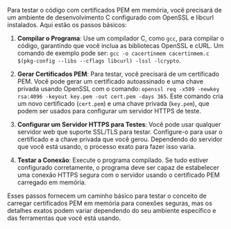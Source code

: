 Para testar o código com certificados PEM em memória, você
precisará de um ambiente de desenvolvimento C configurado com
OpenSSL e libcurl instalados. Aqui estão os passos básicos:

1. **Compilar o Programa**: Use um compilador C, como `gcc`,
   para compilar o código, garantindo que você inclua as
   bibliotecas OpenSSL e cURL. Um comando de exemplo pode ser:
   `gcc -o cacertinmem cacertinmem.c $(pkg-config --libs --cflags
libcurl) -lssl -lcrypto`.

2. **Gerar Certificados PEM**: Para testar, você precisará
   de um certificado PEM. Você pode gerar um certificado
   autoassinado e uma chave privada usando OpenSSL com o comando:
   `openssl req -x509 -newkey rsa:4096 -keyout key.pem -out
cert.pem -days 365`. Este comando cria um novo certificado
   (`cert.pem`) e uma chave privada (`key.pem`), que podem ser
   usados para configurar um servidor HTTPS de teste.

3. **Configurar um Servidor HTTPS para Testes**: Você
   pode usar qualquer servidor web que suporte SSL/TLS para
   testar. Configure-o para usar o certificado e a chave privada
   que você gerou. Dependendo do servidor que você está usando,
   o processo exato para fazer isso varia.

4. **Testar a Conexão**: Execute o programa compilado. Se
   tudo estiver configurado corretamente, o programa deve ser
   capaz de estabelecer uma conexão HTTPS segura com o servidor
   usando o certificado PEM carregado em memória.

Esses passos fornecem um caminho básico para testar o conceito
de carregar certificados PEM em memória para conexões
seguras, mas os detalhes exatos podem variar dependendo do seu
ambiente específico e das ferramentas que você está usando.
